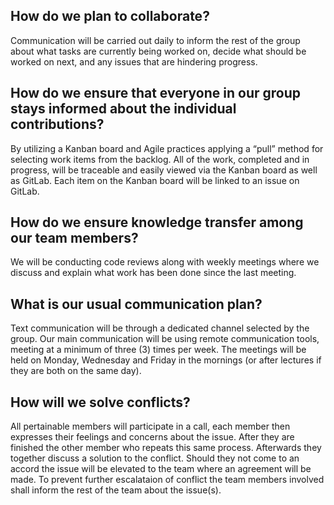 ## How do we plan to collaborate?
Communication will be carried out daily to inform the rest of the group about what tasks are currently being worked on, decide what should be worked on next, and any issues that are hindering progress.

## How do we ensure that everyone in our group stays informed about the individual contributions?
By utilizing a Kanban board and Agile practices applying a “pull” method for selecting work items from the backlog. All of the work, completed and in progress, will be traceable and easily viewed via the Kanban board as well as GitLab. Each item on the Kanban board will be linked to an issue on GitLab.

## How do we ensure knowledge transfer among our team members?
We will be conducting code reviews along with weekly meetings where we discuss and explain what work has been done since the last meeting. 

## What is our usual communication plan?
Text communication will be through a dedicated channel selected by the group.
Our main communication will be using remote communication tools, meeting at a minimum of three (3) times per week.
The meetings will be held on Monday, Wednesday and Friday in the mornings (or after lectures if they are both on the same day).

## How will we solve conflicts?
All pertainable members will participate in a call, each member then expresses their feelings and concerns about the issue. After they are finished the other member who repeats this same process. Afterwards they together discuss a solution to the conflict. Should they not come to an accord the issue will be elevated to the team where an agreement will be made. To prevent further escalataion of conflict the team members involved shall inform the rest of the team about the issue(s).
